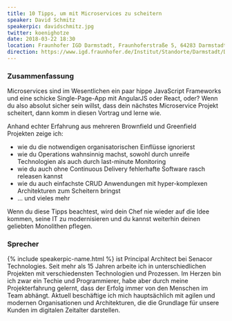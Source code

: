 ```yaml
---
title: 10 Tipps, um mit Microservices zu scheitern
speaker: David Schmitz
speakerpic: davidschmitz.jpg
twitter: koenighotze
date: 2018-03-22 18:30
location: Fraunhofer IGD Darmstadt, Fraunhoferstraße 5, 64283 Darmstadt
direction: https://www.igd.fraunhofer.de/Institut/Standorte/Darmstadt/Das-Fraunhofer-IGD-Darmstadt
---
```


### Zusammenfassung

Microservices sind im Wesentlichen ein paar hippe JavaScript Frameworks und eine schicke Single-Page-App mit AngularJS oder React, oder? Wenn du also absolut sicher sein willst, dass dein nächstes Microservice Projekt scheitert, dann komm in diesen Vortrag und lerne wie.

Anhand echter Erfahrung aus mehreren Brownfield und Greenfield Projekten zeige ich:

- wie du die notwendigen organisatorischen Einflüsse ignorierst
- wie du Operations wahnsinnig machst, sowohl durch unreife Technologien als auch durch last-minute Monitoring
- wie du auch ohne Continuous Delivery fehlerhafte Software rasch releasen kannst
- wie du auch einfachste CRUD Anwendungen mit hyper-komplexen Architekturen zum Scheitern bringst
- ... und vieles mehr

Wenn du diese Tipps beachtest, wird dein Chef nie wieder auf die Idee kommen, seine IT zu modernisieren und du kannst weiterhin deinen geliebten Monolithen pflegen.

### Sprecher

{% include speakerpic-name.html %} ist Principal Architect bei Senacor Technologies. Seit mehr als 15 Jahren arbeite ich in unterschiedlichen Projekten mit verschiedensten Technologien und Prozessen. Im Herzen bin ich zwar ein Techie und Programmierer, habe aber durch meine Projekterfahrung gelernt, dass der Erfolg immer von den Menschen im Team abhängt. Aktuell beschäftige ich mich hauptsächlich mit agilen und modernen Organisationen und Architekturen, die die Grundlage für unsere Kunden im digitalen Zeitalter darstellen.
